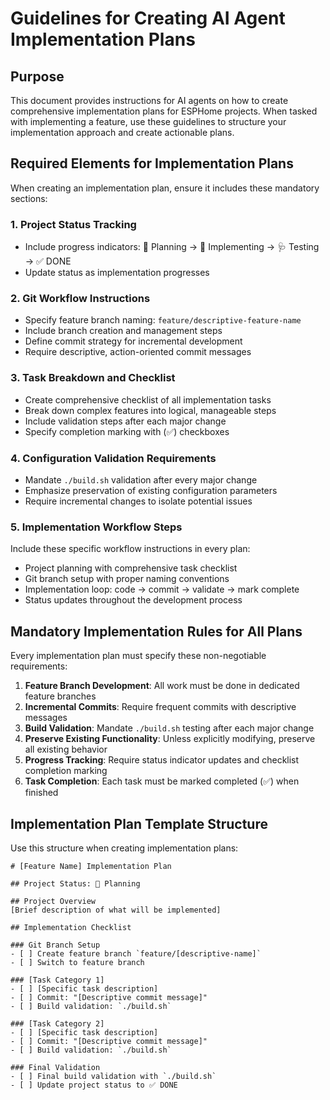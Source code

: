 # Guidelines for Creating AI Agent Implementation Plans

## Purpose

This document provides instructions for AI agents on how to create comprehensive implementation plans for ESPHome projects. When tasked with implementing a feature, use these guidelines to structure your implementation approach and create actionable plans.

## Required Elements for Implementation Plans

When creating an implementation plan, ensure it includes these mandatory sections:

### 1. Project Status Tracking
- Include progress indicators: 📐 Planning → 🔨 Implementing → 🩺 Testing → ✅ DONE
- Update status as implementation progresses

### 2. Git Workflow Instructions
- Specify feature branch naming: `feature/descriptive-feature-name`
- Include branch creation and management steps
- Define commit strategy for incremental development
- Require descriptive, action-oriented commit messages

### 3. Task Breakdown and Checklist
- Create comprehensive checklist of all implementation tasks
- Break down complex features into logical, manageable steps
- Include validation steps after each major change
- Specify completion marking with (✅) checkboxes

### 4. Configuration Validation Requirements
- Mandate `./build.sh` validation after every major change
- Emphasize preservation of existing configuration parameters
- Require incremental changes to isolate potential issues

### 5. Implementation Workflow Steps
Include these specific workflow instructions in every plan:
- Project planning with comprehensive task checklist
- Git branch setup with proper naming conventions
- Implementation loop: code → commit → validate → mark complete
- Status updates throughout the development process

## Mandatory Implementation Rules for All Plans

Every implementation plan must specify these non-negotiable requirements:

1. **Feature Branch Development**: All work must be done in dedicated feature branches
2. **Incremental Commits**: Require frequent commits with descriptive messages
3. **Build Validation**: Mandate `./build.sh` testing after each major change
4. **Preserve Existing Functionality**: Unless explicitly modifying, preserve all existing behavior
5. **Progress Tracking**: Require status indicator updates and checklist completion marking
6. **Task Completion**: Each task must be marked completed (✅) when finished

## Implementation Plan Template Structure

Use this structure when creating implementation plans:

```
# [Feature Name] Implementation Plan

## Project Status: 📐 Planning

## Project Overview
[Brief description of what will be implemented]

## Implementation Checklist

### Git Branch Setup
- [ ] Create feature branch `feature/[descriptive-name]`
- [ ] Switch to feature branch

### [Task Category 1]
- [ ] [Specific task description]
- [ ] Commit: "[Descriptive commit message]"
- [ ] Build validation: `./build.sh`

### [Task Category 2]
- [ ] [Specific task description]  
- [ ] Commit: "[Descriptive commit message]"
- [ ] Build validation: `./build.sh`

### Final Validation
- [ ] Final build validation with `./build.sh`
- [ ] Update project status to ✅ DONE
```
